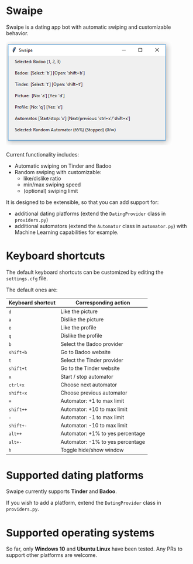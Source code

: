 # Swaipe

Swaipe is a dating app bot with automatic swiping and customizable behavior.

![Swaipe GUI screenshot image](https://raw.githubusercontent.com/thomanq/swaipe/master/assets/swaipe_GUI.png)

Current functionality includes:
- Automatic swiping on Tinder and Badoo
- Random swiping with customizable:
    - like/dislike ratio
    - min/max swiping speed 
    - (optional) swiping limit

It is designed to be extensible, so that you can add support for:
- additional dating platforms (extend the `DatingProvider` class in `providers.py`)
- additional automators (extend the `Automator` class in `automator.py`) with Machine Learning capabilities for example.

# Keyboard shortcuts

The default keyboard shortcuts can be customized by editing the `settings.cfg` file.

The default ones are:

| Keyboard shortcut | Corresponding action |
| ----------------- | ---------------------|
| `d` | Like the picture  |
| `a` | Dislike the picture |
| `e` | Like the profile |
| `q` | Dislike the profile |
| `b` | Select the Badoo provider |
| `shift+b` | Go to Badoo website |
| `t` | Select the Tinder provider |
| `shift+t` | Go to the Tinder website |
| `x` | Start / stop automator |
| `ctrl+x` | Choose next automator |
| `shift+x` | Choose previous automator |
| `+` | Automator: +1 to max limit |
| `shift++` | Automator: +10 to max limit |
| `-` | Automator: -1 to max limit |
| `shift+-` | Automator: -10 to max limit |
| `alt++` | Automator: +1% to yes percentage |
| `alt+-` | Automator: -1% to yes percentage |
| `h` | Toggle hide/show window |

# Supported dating platforms

Swaipe currently supports **Tinder** and **Badoo**.

If you wish to add a platform, extend the `DatingProvider` class in `providers.py`.

# Supported operating systems

So far, only **Windows 10** and **Ubuntu Linux** have been tested. Any PRs to support other platforms are welcome.